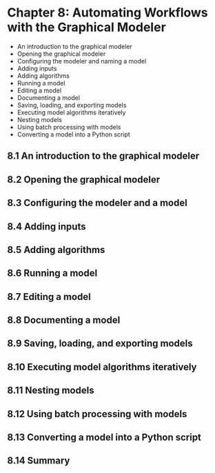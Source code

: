 
# Chapter 8: Automating Workflows with the Graphical Modeler

* An introduction to the graphical modeler  
* Opening the graphical modeler  
* Configuring the modeler and naming a model  
* Adding inputs  
* Adding algorithms  
* Running a model  
* Editing a model  
* Documenting a model  
* Saving, loading, and exporting models  
* Executing model algorithms iteratively  
* Nesting models  
* Using batch processing with models  
* Converting a model into a Python script  

## 8.1 An introduction to the graphical modeler

## 8.2 Opening the graphical modeler

## 8.3 Configuring the modeler and a model

## 8.4 Adding inputs

## 8.5 Adding algorithms

## 8.6 Running a model

## 8.7 Editing a model

## 8.8 Documenting a model

## 8.9 Saving, loading, and exporting models

## 8.10 Executing model algorithms iteratively

## 8.11 Nesting models

## 8.12 Using batch processing with models

## 8.13 Converting a model into a Python script

## 8.14 Summary


```python

```
